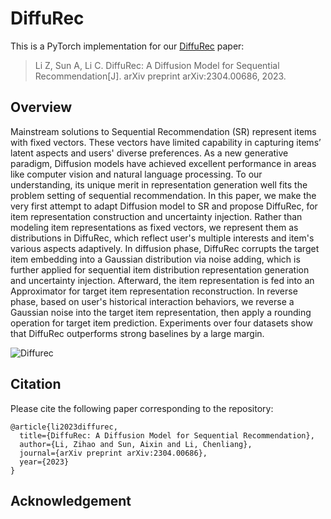 # DiffuRec

This is a PyTorch implementation for our [DiffuRec](https://arxiv.org/abs/2304.00686) paper:

> Li Z, Sun A, Li C. DiffuRec: A Diffusion Model for Sequential Recommendation[J]. arXiv preprint arXiv:2304.00686, 2023.

## Overview
Mainstream solutions to Sequential Recommendation (SR) represent items with fixed vectors. These vectors have limited capability in capturing items’ latent aspects and users' diverse preferences. As a new generative paradigm, Diffusion models have achieved excellent performance in areas like computer vision and natural language processing. To our understanding, its unique merit in representation generation well fits the problem setting of sequential recommendation. In this paper, we make the very first attempt to adapt Diffusion model to SR and propose DiffuRec, for item representation construction and uncertainty injection. Rather than modeling item representations as fixed vectors, we represent them as distributions in DiffuRec, which reflect user's multiple interests and item's various aspects adaptively. In diffusion phase, DiffuRec corrupts the target item embedding into a Gaussian distribution via noise adding, which is further applied for sequential item distribution representation generation and uncertainty injection. Afterward, the item representation is fed into an Approximator for target item representation reconstruction. In reverse phase, based on user's historical interaction behaviors, we reverse a Gaussian noise into the target item representation, then apply a rounding operation for target item prediction. Experiments over four datasets show that DiffuRec outperforms strong baselines by a large margin.

![Diffurec](asset/diffurec.png)





## Citation
Please cite the following paper corresponding to the repository:
```
@article{li2023diffurec,
  title={DiffuRec: A Diffusion Model for Sequential Recommendation},
  author={Li, Zihao and Sun, Aixin and Li, Chenliang},
  journal={arXiv preprint arXiv:2304.00686},
  year={2023}
}
```

## Acknowledgement


